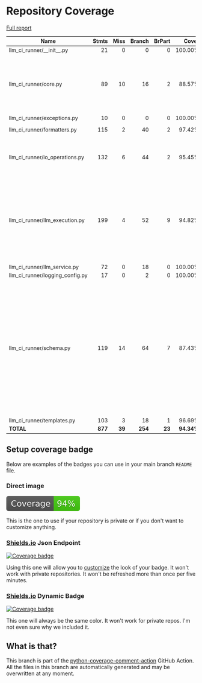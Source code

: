 # Repository Coverage

[Full report](https://htmlpreview.github.io/?https://github.com/Nantero1/ai-first-devops-toolkit/blob/python-coverage-comment-action-data/htmlcov/index.html)

| Name                               |    Stmts |     Miss |   Branch |   BrPart |      Cover |   Missing |
|----------------------------------- | -------: | -------: | -------: | -------: | ---------: | --------: |
| llm\_ci\_runner/\_\_init\_\_.py    |       21 |        0 |        0 |        0 |    100.00% |           |
| llm\_ci\_runner/core.py            |       89 |       10 |       16 |        2 |     88.57% |113, 128, 192-199, 205, 221-222, 224-225 |
| llm\_ci\_runner/exceptions.py      |       10 |        0 |        0 |        0 |    100.00% |           |
| llm\_ci\_runner/formatters.py      |      115 |        2 |       40 |        2 |     97.42% |  125, 268 |
| llm\_ci\_runner/io\_operations.py  |      132 |        6 |       44 |        2 |     95.45% |106, 162-163, 342, 354-355 |
| llm\_ci\_runner/llm\_execution.py  |      199 |        4 |       52 |        9 |     94.82% |20, 87->96, 122, 124, 163, 343->340, 349->340, 551->569, 553->551 |
| llm\_ci\_runner/llm\_service.py    |       72 |        0 |       18 |        0 |    100.00% |           |
| llm\_ci\_runner/logging\_config.py |       17 |        0 |        2 |        0 |    100.00% |           |
| llm\_ci\_runner/schema.py          |      119 |       14 |       64 |        7 |     87.43% |97->101, 159->180, 166->172, 168-169, 176-177, 191, 199->207, 200->199, 203-204, 234-238, 244-245 |
| llm\_ci\_runner/templates.py       |      103 |        3 |       18 |        1 |     96.69% |     91-93 |
|                          **TOTAL** |  **877** |   **39** |  **254** |   **23** | **94.34%** |           |


## Setup coverage badge

Below are examples of the badges you can use in your main branch `README` file.

### Direct image

[![Coverage badge](https://raw.githubusercontent.com/Nantero1/ai-first-devops-toolkit/python-coverage-comment-action-data/badge.svg)](https://htmlpreview.github.io/?https://github.com/Nantero1/ai-first-devops-toolkit/blob/python-coverage-comment-action-data/htmlcov/index.html)

This is the one to use if your repository is private or if you don't want to customize anything.

### [Shields.io](https://shields.io) Json Endpoint

[![Coverage badge](https://img.shields.io/endpoint?url=https://raw.githubusercontent.com/Nantero1/ai-first-devops-toolkit/python-coverage-comment-action-data/endpoint.json)](https://htmlpreview.github.io/?https://github.com/Nantero1/ai-first-devops-toolkit/blob/python-coverage-comment-action-data/htmlcov/index.html)

Using this one will allow you to [customize](https://shields.io/endpoint) the look of your badge.
It won't work with private repositories. It won't be refreshed more than once per five minutes.

### [Shields.io](https://shields.io) Dynamic Badge

[![Coverage badge](https://img.shields.io/badge/dynamic/json?color=brightgreen&label=coverage&query=%24.message&url=https%3A%2F%2Fraw.githubusercontent.com%2FNantero1%2Fai-first-devops-toolkit%2Fpython-coverage-comment-action-data%2Fendpoint.json)](https://htmlpreview.github.io/?https://github.com/Nantero1/ai-first-devops-toolkit/blob/python-coverage-comment-action-data/htmlcov/index.html)

This one will always be the same color. It won't work for private repos. I'm not even sure why we included it.

## What is that?

This branch is part of the
[python-coverage-comment-action](https://github.com/marketplace/actions/python-coverage-comment)
GitHub Action. All the files in this branch are automatically generated and may be
overwritten at any moment.